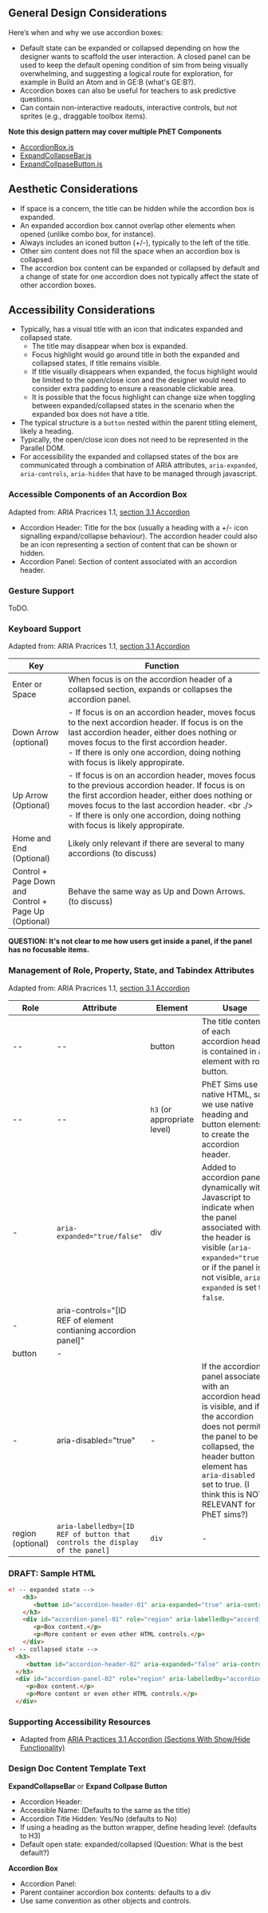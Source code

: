 ## General Design Considerations
Here’s when and why we use accordion boxes:
* Default state can be expanded or collapsed depending on how the designer wants to scaffold the user interaction. A closed panel can be used to keep the default opening condition of sim from being visually overwhelming, and suggesting a logical route for exploration, for example in Build an Atom and in GE:B (what's GE:B?).
* Accordion boxes can also be useful for teachers to ask predictive questions.
* Can contain non-interactive readouts, interactive controls, but not sprites (e.g., draggable toolbox items).

**Note this design pattern may cover multiple PhET Components**
* [AccordionBox.js](../js/AccordionBox.js)
* [ExpandCollapseBar.js](../js/ExpandCollapseBar.js)
* [ExpandCollpaseButton.js](../js/ExpandCollpaseButton.js)

## Aesthetic Considerations
* If space is a concern, the title can be hidden while the accordion box is expanded.
* An expanded accordion box cannot overlap other elements when opened (unlike combo box, for instance).
* Always includes an iconed button (+/-), typically to the left of the title.  
* Other sim content does not fill the space when an accordion box is collapsed.
* The accordion box content can be expanded or collapsed by default and a change of state for one accordion does not typically affect the state of other accordion boxes.


## Accessibility Considerations
* Typically, has a visual title with an icon that indicates expanded and collapsed state.
  * The title may disappear when box is expanded.
  * Focus highlight would go around title in both the expanded and collapsed states, if title remains visible.
  * If title visually disappears when expanded, the focus highlight would be limited to the open/close icon and the designer would need to consider extra padding to ensure a reasonable clickable area.
  * It is possible that the focus highlight can change size when toggling between expanded/collapsed states in the scenario when the expanded box does not have a title.
* The typical structure is a `button` nested within the parent titling element, likely a heading.
* Typically, the open/close icon does not need to be represented in the Parallel DOM.
* For accessibility the expanded and collapsed states of the box are communicated through a combination of ARIA attributes, `aria-expanded`, `aria-controls`, `aria-hidden` that have to be managed through javascript.

### Accessible Components of an Accordion Box
Adapted from: ARIA Pracrices 1.1, [section 3.1 Accordion](https://www.w3.org/TR/wai-aria-practices/#accordion)
* Accordion Header: Title for the box (usually a heading with a +/- icon signalling expand/collapse behaviour). The accordion header could also be an icon representing a section of content that can be shown or hidden.
* Accordion Panel: Section of content associated with an accordion header.

### Gesture Support
ToDO.

### Keyboard Support
Adapted from: ARIA Pracrices 1.1, [section 3.1 Accordion](https://www.w3.org/TR/wai-aria-practices/#accordion)

| Key        | Function |
| ---------- | -------- |
| Enter or Space | When focus is on the accordion header of a collapsed section, expands or collapses the accordion panel. |
| Down Arrow (optional) | - If focus is on an accordion header, moves focus to the next accordion header. If focus is on the last accordion header, either does nothing or moves focus to the first accordion header. <br /> - If there is only one accordion, doing nothing with focus is likely appropirate. |
| Up Arrow (Optional) | - If focus is on an accordion header, moves focus to the previous accordion header. If focus is on the first accordion header, either does nothing or moves focus to the last accordion header. <br ./> - If there is only one accordion, doing nothing with focus is likely appropirate.|
| Home and End (Optional) | Likely only relevant if there are several to many accordions (to discuss) |
| Control + Page Down <br />and <br />Control + Page Up (Optional) | Behave the same way as Up and Down Arrows. (to discuss) |

**QUESTION: It's not clear to me how users get inside a panel, if the panel has no focusable items.**

### Management of Role, Property, State, and Tabindex Attributes
Adapted from: ARIA Pracrices 1.1, [section 3.1 Accordion](https://www.w3.org/TR/wai-aria-practices/#accordion)

| Role | Attribute | Element | Usage |
| ---- | --------- | ------- | ----- |
| -- | -- | button | The title content of each accordion header is contained in an element with role button.|
| -- | -- | `h3` (or appropriate level) | PhET Sims use native HTML, so we use native heading and button elements to create the accordion header. | The button element is the only element inside the heading element. That is, if there are other visually persistent elements, they are not included inside the heading element. | 
| - | `aria-expanded="true/false"` | div | Added to accordion panel dynamically with Javascript to indicate when the panel associated with the header is visible (`aria-expanded="true"`), or if the panel is not visible, `aria-expanded` is set to `false`.|
| - | aria-controls="[ID REF of element contianing accordion panel]"| 
| button | - |
| - | aria-disabled="true"| - | If the accordion panel associated with an accordion header is visible, and if the accordion does not permit the panel to be collapsed, the header button element has `aria-disabled` set to true. (I think this is NOT RELEVANT for PhET sims?) |
| region (optional) | `aria-labelledby=[ID REF of button that controls the display of the panel]` | `div` | - |


### DRAFT: Sample HTML
```html
<! -- expanded state -->
	<h3>
	   <button id="accordion-header-01" aria-expanded="true" aria-controls="accordion-panel-01">Factors</button>
	</h3>
	<div id="accordion-panel-01" role="region" aria-labelledby="accordion-header-01">
	   <p>Box content.</p>
	   <p>More content or even other HTML controls.</p>
	</div>
<! -- collapsed state -->
  <h3>
     <button id="accordion-header-02" aria-expanded="false" aria-controls="accordion-panel-02">Product</button>
  </h3>
  <div id="accordion-panel-02" role="region" aria-labelledby="accordion-header-02" aria-hidden="true">
     <p>Box content.</p>
     <p>More content or even other HTML controls.</p>
  </div>
```
### Supporting Accessibility Resources
* Adapted from [ARIA Practices 3.1 Accordion (Sections With Show/Hide Functionality)](https://www.w3.org/TR/wai-aria-practices-1.1/#accordion)

### Design Doc Content Template Text
**ExpandCollapseBar** or **Expand Collpase Button**
- Accordion Header:
- Accessible Name: (Defaults to the same as the title)
- Accordion Title Hidden: Yes/No (defaults to No)
- If using a heading as the button wrapper, define heading level: (defaults to H3)
- Default open state: expanded/collapsed (Question: What is the best default?)

**Accordion Box**
- Accordion Panel:
- Parent container accordion box contents: defaults to a div
- Use same convention as other objects and controls.
